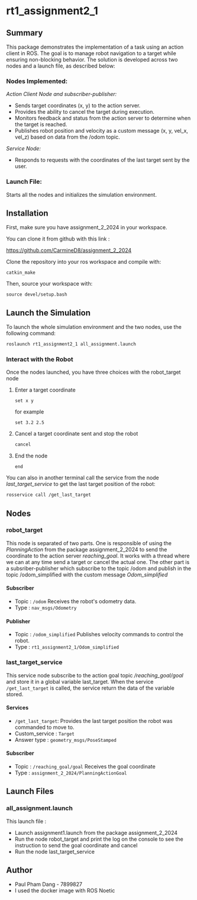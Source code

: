 # rt1_assignment2_1

## Summary

This package demonstrates the implementation of a task using an action client in ROS. The goal is to manage robot navigation to a target while ensuring non-blocking behavior. The solution is developed across two nodes and a launch file, as described below:

### Nodes Implemented:
*Action Client Node and subscriber-publisher:*

- Sends target coordinates (x, y) to the action server.
- Provides the ability to cancel the target during execution.
- Monitors feedback and status from the action server to determine when the target is reached.
- Publishes robot position and velocity as a custom message (x, y, vel_x, vel_z) based on data from the /odom topic.

*Service Node:*

- Responds to requests with the coordinates of the last target sent by the user.

### Launch File:

Starts all the nodes and initializes the simulation environment.

## Installation

First, make sure you have assignment_2_2024 in your workspace. 

You can clone it from github with this link :

https://github.com/CarmineD8/assignment_2_2024


Clone the repository into your ros workspace and compile with:

    catkin_make

Then, source your workspace with:

    source devel/setup.bash

## Launch the Simulation

To launch the whole simulation environment and the two nodes, use the following command:

```sh
roslaunch rt1_assignment2_1 all_assignment.launch
```

### Interact with the Robot

Once the nodes launched, you have three choices with the robot_target node

1. Enter a target coordinate
    ```
    set x y
    ```
    for example
    ```
    set 3.2 2.5
    ```
2. Cancel a target coordinate sent and stop the robot
    ```sh
    cancel
    ```
3. End the node
    ```
    end
    ```

You can also in another terminal call the service from the node *last_target_service* to get the last target position of the robot:
```sh
rosservice call /get_last_target
```

## Nodes

### robot_target

This node is separated of two parts. One is responsible of using the *PlanningAction* from the package assignment_2_2024 to send the coordinate to the action server *reaching_goal*. It works with a thread where we can at any time send a target or cancel the actual one. The other part is a subsriber-publisher which subscribe to the topic /odom and publish in the topic /odom_simplified with the custom message *Odom_simplified*

#### Subscriber

- Topic : `/odom`  Receives the robot's odometry data.
- Type : `nav_msgs/Odometry`

#### Publisher

- Topic : `/odom_simplified` Publishes velocity commands to control the robot.
- Type : `rt1_assignment2_1/Odom_simplified`



### last_target_service

This service node subscribe to the action goal topic */reaching_goal/goal* and store it in a global variable last_target. When the service `/get_last_target` is called, the service return the data of the variable stored.

#### Services

- `/get_last_target`: Provides the last target position the robot was commanded to move to.
- Custom_service : `Target`
- Answer type : `geometry_msgs/PoseStamped`

#### Subscriber

- Topic : `/reaching_goal/goal`  Receives the goal coordinate
- Type : `assignment_2_2024/PlanningActionGoal`

## Launch Files

### all_assignment.launch

This launch file :

- Launch assignment1.launch from the package assignment_2_2024
- Run the node robot_target and print the log on the console to see the instruction to send the goal coordinate and cancel 
- Run the node last_target_service

## Author

- Paul Pham Dang - 7899827
- I used the docker image with ROS Noetic

